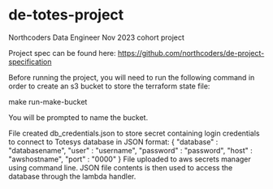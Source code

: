 # de-totes-project

Northcoders Data Engineer Nov 2023 cohort project

Project spec can be found here: https://github.com/northcoders/de-project-specification

Before running the project, you will need to run the following command in order to create an s3 bucket to store the terraform state file:

make run-make-bucket

You will be prompted to name the bucket.


File created db_credentials.json to store secret containing login credentials to connect to Totesys database in JSON format:
{
    "database" : "databasename",
    "user" : "username",
    "password" : "password",
    "host" : "awshostname",
    "port" : "0000"
}
File uploaded to aws secrets manager using command line. JSON file contents is then used to access the database through the lambda handler.

<!-- Update throughout -->